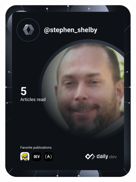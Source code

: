 <a href="https://app.daily.dev/stephen_shelby"><img src="https://github.com/StephenDShelby/StephenDShelby/blob/master/devcard.svg" width="400" alt="Stephen D Shelby's Dev Card"/></a>

<!---
StephenDShelby/StephenDShelby is a special repository because its `README.md` (this file) appears on your GitHub profile.
You can click the Preview link to take a look at your changes.
--->
